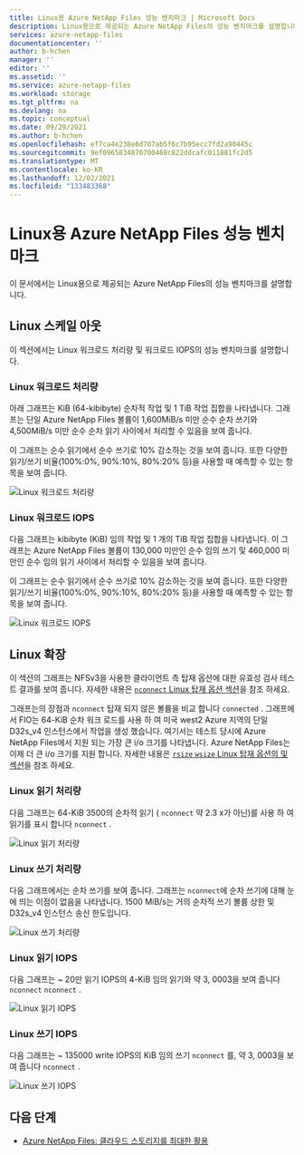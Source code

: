 ```yaml
---
title: Linux용 Azure NetApp Files 성능 벤치마크 | Microsoft Docs
description: Linux용으로 제공되는 Azure NetApp Files의 성능 벤치마크를 설명합니다.
services: azure-netapp-files
documentationcenter: ''
author: b-hchen
manager: ''
editor: ''
ms.assetid: ''
ms.service: azure-netapp-files
ms.workload: storage
ms.tgt_pltfrm: na
ms.devlang: na
ms.topic: conceptual
ms.date: 09/29/2021
ms.author: b-hchen
ms.openlocfilehash: ef7ca4e238e6d787ab5f6c7b95ecc7fd2a90445c
ms.sourcegitcommit: 9ef0965834870700468c822ddcafc011881fc2d5
ms.translationtype: MT
ms.contentlocale: ko-KR
ms.lasthandoff: 12/02/2021
ms.locfileid: "133483368"
---
```

# <a name="azure-netapp-files-performance-benchmarks-for-linux"></a>Linux용 Azure NetApp Files 성능 벤치마크

이 문서에서는 Linux용으로 제공되는 Azure NetApp Files의 성능 벤치마크를 설명합니다.

## <a name="linux-scale-out"></a>Linux 스케일 아웃

이 섹션에서는 Linux 워크로드 처리량 및 워크로드 IOPS의 성능 벤치마크를 설명합니다.

### <a name="linux-workload-throughput"></a>Linux 워크로드 처리량  

아래 그래프는 KiB (64-kibibyte) 순차적 작업 및 1 TiB 작업 집합을 나타냅니다. 그래프는 단일 Azure NetApp Files 볼륨이 1,600MiB/s 미만 순수 순차 쓰기와 4,500MiB/s 미만 순수 순차 읽기 사이에서 처리할 수 있음을 보여 줍니다.  

이 그래프는 순수 읽기에서 순수 쓰기로 10% 감소하는 것을 보여 줍니다. 또한 다양한 읽기/쓰기 비율(100%:0%, 90%:10%, 80%:20% 등)을 사용할 때 예측할 수 있는 항목을 보여 줍니다.

![Linux 워크로드 처리량](../media/azure-netapp-files/performance-benchmarks-linux-workload-throughput.png)  

### <a name="linux-workload-iops"></a>Linux 워크로드 IOPS  

다음 그래프는 kibibyte (KiB) 임의 작업 및 1 개의 TiB 작업 집합을 나타냅니다. 이 그래프는 Azure NetApp Files 볼륨이 130,000 미만인 순수 임의 쓰기 및 460,000 미만인 순수 임의 읽기 사이에서 처리할 수 있음을 보여 줍니다.  

이 그래프는 순수 읽기에서 순수 쓰기로 10% 감소하는 것을 보여 줍니다. 또한 다양한 읽기/쓰기 비율(100%:0%, 90%:10%, 80%:20% 등)을 사용할 때 예측할 수 있는 항목을 보여 줍니다.

![Linux 워크로드 IOPS](../media/azure-netapp-files/performance-benchmarks-linux-workload-iops.png)  

## <a name="linux-scale-up"></a>Linux 확장  

이 섹션의 그래프는 NFSv3을 사용한 클라이언트 측 탑재 옵션에 대한 유효성 검사 테스트 결과를 보여 줍니다. 자세한 내용은 [ `nconnect` Linux 탑재 옵션 섹션](performance-linux-mount-options.md#nconnect)을 참조 하세요.

그래프는의 장점과 `nconnect` 탑재 되지 않은 볼륨을 비교 합니다 `connected` . 그래프에서 FIO는 64-KiB 순차 워크 로드를 사용 하 여 미국 west2 Azure 지역의 단일 D32s_v4 인스턴스에서 작업을 생성 했습니다. 여기서는 테스트 당시에 Azure NetApp Files에서 지원 되는 가장 큰 i/o 크기를 나타냅니다. Azure NetApp Files는 이제 더 큰 i/o 크기를 지원 합니다. 자세한 내용은 [ `rsize` `wsize` Linux 탑재 옵션의 및 섹션](performance-linux-mount-options.md#rsize-and-wsize)을 참조 하세요.

### <a name="linux-read-throughput"></a>Linux 읽기 처리량  

다음 그래프는 64-KiB 3500의 순차적 읽기 ( `nconnect` 약 2.3 x가 아닌)를 사용 하 여 읽기를 표시 합니다 `nconnect` .

![Linux 읽기 처리량](../media/azure-netapp-files/performance-benchmarks-linux-read-throughput.png)  

### <a name="linux-write-throughput"></a>Linux 쓰기 처리량  

다음 그래프에서는 순차 쓰기를 보여 줍니다. 그래프는 `nconnect`에 순차 쓰기에 대해 눈에 띄는 이점이 없음을 나타냅니다. 1500 MiB/s는 거의 순차적 쓰기 볼륨 상한 및 D32s_v4 인스턴스 송신 한도입니다.

![Linux 쓰기 처리량](../media/azure-netapp-files/performance-benchmarks-linux-write-throughput.png)  

### <a name="linux-read-iops"></a>Linux 읽기 IOPS  

다음 그래프는 ~ 20만 읽기 IOPS의 4-KiB 임의 읽기와 약 3, 0003을 보여 줍니다 `nconnect` `nconnect` .

![Linux 읽기 IOPS](../media/azure-netapp-files/performance-benchmarks-linux-read-iops.png)  

### <a name="linux-write-iops"></a>Linux 쓰기 IOPS  

다음 그래프는 ~ 135000 write IOPS의 KiB 임의 쓰기 `nconnect` 를, 약 3, 0003을 보여 줍니다 `nconnect` .

![Linux 쓰기 IOPS](../media/azure-netapp-files/performance-benchmarks-linux-write-iops.png)  

## <a name="next-steps"></a>다음 단계

- [Azure NetApp Files: 클라우드 스토리지를 최대한 활용](https://cloud.netapp.com/hubfs/Resources/ANF%20PERFORMANCE%20TESTING%20IN%20TEMPLATE.pdf?hsCtaTracking=f2f560e9-9d13-4814-852d-cfc9bf736c6a%7C764e9d9c-9e6b-4549-97ec-af930247f22f)
